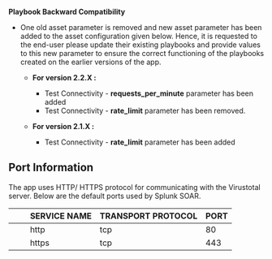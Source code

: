 [comment]: # " File: README.md"
[comment]: # " Copyright (c) 2016-2024 Splunk Inc."
[comment]: # ""
[comment]: # "Licensed under the Apache License, Version 2.0 (the 'License');"
[comment]: # "you may not use this file except in compliance with the License."
[comment]: # "You may obtain a copy of the License at"
[comment]: # ""
[comment]: # "    http://www.apache.org/licenses/LICENSE-2.0"
[comment]: # ""
[comment]: # "Unless required by applicable law or agreed to in writing, software distributed under"
[comment]: # "the License is distributed on an 'AS IS' BASIS, WITHOUT WARRANTIES OR CONDITIONS OF ANY KIND,"
[comment]: # "either express or implied. See the License for the specific language governing permissions"
[comment]: # "and limitations under the License."
[comment]: # ""
**Playbook Backward Compatibility**

-   One old asset parameter is removed and new asset parameter has been added to the asset
    configuration given below. Hence, it is requested to the end-user please update their existing
    playbooks and provide values to this new parameter to ensure the correct functioning of the
    playbooks created on the earlier versions of the app.

      

    -   **For version 2.2.X :**

          

        -   Test Connectivity - **requests_per_minute** parameter has been added
        -   Test Connectivity - **rate_limit** parameter has been removed.

    -   **For version 2.1.X :**

          

        -   Test Connectivity - **rate_limit** parameter has been added

## Port Information

The app uses HTTP/ HTTPS protocol for communicating with the Virustotal server. Below are the
default ports used by Splunk SOAR.

|         SERVICE NAME | TRANSPORT PROTOCOL | PORT |
|----------------------|--------------------|------|
|         http         | tcp                | 80   |
|         https        | tcp                | 443  |
